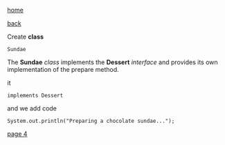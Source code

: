 [home](./page01.md)

[back](./page02.md)

Create **class**

```
Sundae
```
The **Sundae** *class* implements the **Dessert** *interface* and provides its own implementation of the prepare method.

it 
```
implements Dessert
```

and we add code 

```
System.out.println("Preparing a chocolate sundae...");
```

[page 4](./page04.md)
